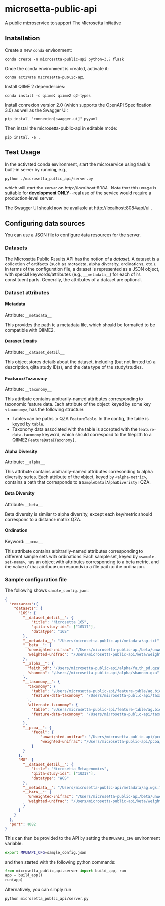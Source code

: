 # microsetta-public-api
A public microservice to support The Microsetta Initiative

## Installation
Create a new `conda` environment:

`conda create -n microsetta-public-api python=3.7 flask`

Once the conda environment is created, activate it:

`conda activate microsetta-public-api`

Install QIIME 2 dependencies:

`conda install -c qiime2 qiime2 q2-types`

Install connexion version 2.0 (which supports the OpenAPI Specification 3.0) as well as the Swagger UI:

`pip install "connexion[swagger-ui]" pyyaml`

Then install the microsetta-public-api in editable mode:

`pip install -e .`

## Test Usage

In the activated conda environment, start the microservice using flask's built-in server by running, e.g., 

`python ./microsetta_public_api/server.py`

which will start the server on http://localhost:8084 . Note that this usage is suitable for 
**development ONLY**--real use of the service would require a production-level server. 

The Swagger UI should now be available at http://localhost:8084/api/ui .

## Configuring data sources

You can use a JSON file to configure data resources for the server.

### Datasets
The Microsetta Public Results API has the notion of a _dataset_. A dataset is a collection of artifacts 
(such as metadata, alpha diversity, ordinations, etc.). In terms of the configuration file, a dataset is
represented as a JSON object, with special keywords/attributes (e.g., `__metadata__`) for each of its constituent parts.
Generally, the attributes of a dataset are optional.


### Dataset attributes
#### Metadata
Attribute: `__metadata__`

This provides the path to a metadata file, which should be formatted to be compatible with QIIME2. 

#### Dataset Details
Attribute: `__dataset_detail__`

This object stores details about the dataset, including (but not limited to) a description, qiita study ID(s), and
the data type of the study/studies.

#### Features/Taxonomy
Attribute: `__taxonomy__`

This attribute contains arbitrarily-named attributes corresponding to taxonomic feature data.
Each attribute of the object, keyed by some key `<taxonomy>`, has the following structure:
* Tables can be paths to QZA `FeatureTable`. In the config, the table is keyed by `table`.
* Taxonomy data associated with the table is accepted with the `feature-data-taxonomy` keyword,
  which should correspond to the filepath to a QIIME2 `FeatureData[Taxonomy]`.


#### Alpha Diversity
Attribute: `__alpha__`

This attribute contains arbitrarily-named attributes corresonding to alpha diversity series.
Each attribute of the object, keyed by `<alpha-metric>`, contains a path that
corresponds to a `SampleData[AlphaDiveristy]` QZA.


#### Beta Diversity
Attribute: `__beta__`

Beta diversity is similar to alpha diversity, except each key/metric should correspond to a distance matrix QZA.

#### Ordination
Keyword: `__pcoa__`

This attribute contains arbitrarily-named attributes corresponding to different sample sets with ordinations.
Each sample set, keyed by `<sample-set-name>`, has an object with attributes corresponding to a beta metric, and the
value of that attribute corresponds to a file path to the ordination.

### Sample configuration file

The following shows 
`sample_config.json`:
```json
{
  "resources":{
    "datasets": {
      "16S": { 
        "__dataset_detail__": {
            "title": "Microsetta 16S",
            "qiita-study-ids": ["10317"],
            "datatype": "16S"
        },
        "__metadata__": "/Users/microsetta-public-api/metadata/ag.txt",
        "__beta__": {
          "unweighted-unifrac": "/Users/microsetta-public-api/beta/unweighted_unifrac.qza",
          "weighted-unifrac": "/Users/microsetta-public-api/beta/weighted_unifrac.qza"
        },
        "__alpha__": {
          "faith_pd": "/Users/microsetta-public-api/alpha/faith_pd.qza",
          "shannon": "/Users//microsetta-public-api/alpha/shannon.qza"
        },
        "__taxonomy__": {
          "taxonomy": {
            "table": "/Users/microsetta-public-api/feature-table/ag.biom.qza",
            "feature-data-taxonomy": "/Users/microsetta-public-api/taxa/ag.fna.taxonomy.qza"
          },
          "alternate-taxonomy": {
            "table": "/Users/microsetta-public-api/feature-table/ag.biom.alt.qza",
            "feature-data-taxonomy": "/Users/microsetta-public-api/taxa/ag.fna.alt.taxonomy.qza"
          }
        },
        "__pcoa__": {
            "fecal": {
                "unweighted-unifrac": "/Users/microsetta-public-api/pcoa/unweighted-unifrac/unweighted_unifrac.qza",
                "weighted-unifrac": "/Users/microsetta-public-api/pcoa/weighted-unifrac/weighted_unifrac.qza"
            }
        }
      },
      "MG": { 
        "__dataset_detail__": {
            "title": "Microsetta Metagenomics",
            "qiita-study-ids": ["10317"],
            "datatype": "WGS"
        },
        "__metadata__": "/Users/microsetta-public-api/metadata/ag.wgs.txt",
        "__beta__": {
          "unweighted-unifrac": "/Users/microsetta-public-api/beta/unweighted_unifrac.wgs.qza",
          "weighted-unifrac": "/Users/microsetta-public-api/beta/weighted_unifrac.wgs.qza"
        }
      }
    }
  },
  "port": 8082
}
```

This can then be provided to the API by setting the `MPUBAPI_CFG` environment variable:

```bash
export MPUBAPI_CFG=sample_config.json
```

and then started with the following python commands:
```python
from microsetta_public_api.server import build_app, run
app = build_app()
run(app)
```

Alternatively, you can simply run
```bash
python microsetta_public_api/server.py
```
